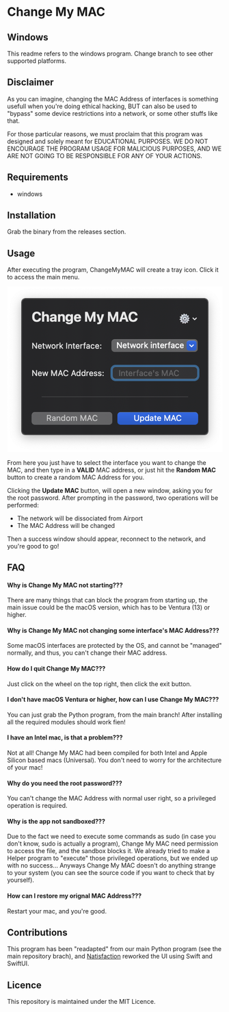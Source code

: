 # Change My MAC

## Windows
This readme refers to the windows program. Change branch to see other supported platforms.

## Disclaimer
As you can imagine, changing the MAC Address of interfaces is something usefull when you're doing ethical hacking, BUT can also be used to "bypass" some device restrictions into a network, or some other stuffs like that.

For those particular reasons, we must proclaim that this program was designed and solely meant for EDUCATIONAL PURPOSES. WE DO NOT ENCOURAGE THE PROGRAM USAGE FOR MALICIOUS PURPOSES, AND WE ARE NOT GOING TO BE RESPONSIBLE FOR ANY OF YOUR ACTIONS.

## Requirements
- windows

## Installation
Grab the binary from the releases section.

## Usage
After executing the program, ChangeMyMAC will create a tray icon. Click it to access the main menu.

![Interface](https://github.com/LeoArs06/ChangeMyMAC/blob/macOS/src/README/ChangeMyMAC.png)

From here you just have to select the interface you want to change the MAC, and then type in a **VALID** MAC address, or just hit the **Random MAC** button to create a random MAC Address for you.

Clicking the **Update MAC** button, will open a new window, asking you for the root password. After prompting in the password, two operations will be performed:

- The network will be dissociated from Airport
- The MAC Address will be changed

Then a success window should appear, reconnect to the network, and you're good to go!

## FAQ

#### Why is Change My MAC not starting???
There are many things that can block the program from starting up, the main issue could be the macOS version, which has to be Ventura (13) or higher.

#### Why is Change My MAC not changing some interface's MAC Address???
Some macOS interfaces are protected by the OS, and cannot be "managed" normally, and thus, you can't change their MAC address.

#### How do I quit Change My MAC???
Just click on the wheel on the top right, then click the exit button.

#### I don't have macOS Ventura or higher, how can I use Change My MAC???
You can just grab the Python program, from the main branch! After installing all the required modules should work fien!

#### I have an Intel mac, is that a problem???
Not at all! Change My MAC had been compiled for both Intel and Apple Silicon based macs (Universal). You don't need to worry for the architecture of your mac!

#### Why do you need the root password???
You can't change the MAC Address with normal user right, so a privileged operation is required.

#### Why is the app not sandboxed???
Due to the fact we need to execute some commands as sudo (in case you don't know, sudo is actually a program), Change My MAC need permission to access the file, and the sandbox blocks it. We already tried to make a Helper program to "execute" those privileged operations, but we ended up with no success... Anyways Change My MAC doesn't do anything strange to your system (you can see the source code if you want to check that by yourself).

#### How can I restore my orignal MAC Address???
Restart your mac, and you're good.

## Contributions
This program has been "readapted" from our main Python program (see the main repository brach), and [Natisfaction](https://github.com/Natisfaction) reworked the UI using Swift and SwiftUI.

## Licence
This repository is maintained under the MIT Licence.
